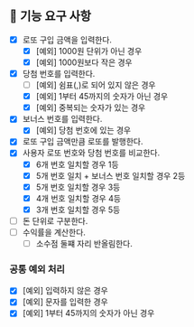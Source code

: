 ## 🚀 기능 요구 사항

- [X] 로또 구입 금액을 입력한다.
  - [X] [예외] 1000원 단위가 아닌 경우
  - [X] [예외] 1000원보다 작은 경우
- [X] 당첨 번호를 입력한다.
  - [ ] [예외] 쉼표(,)로 되어 있지 않은 경우
  - [X] [예외] 1부터 45까지의 숫자가 아닌 경우
  - [X] [예외] 중복되는 숫자가 있는 경우
- [X] 보너스 번호를 입력한다.
  - [X] [예외] 당첨 번호에 있는 경우
- [X] 로또 구입 금액만큼 로또를 발행한다.
- [X] 사용자 로또 번호와 당첨 번호를 비교한다.
  - [X] 6개 번호 일치할 경우 1등
  - [X] 5개 번호 일치 + 보너스 번호 일치할 경우 2등
  - [X] 5개 번호 일치할 경우 3등
  - [X] 4개 번호 일치할 경우 4등
  - [X] 3개 번호 일치할 경우 5등
- [ ] 돈 단위로 구분한다.
- [ ] 수익률을 계산한다.
  - [ ] 소수점 둘쨰 자리 반올림한다.

### 공통 예외 처리
- [X] [예외] 입력하지 않은 경우
- [X] [예외] 문자를 입력한 경우
- [X] [예외] 1부터 45까지의 숫자가 아닌 경우